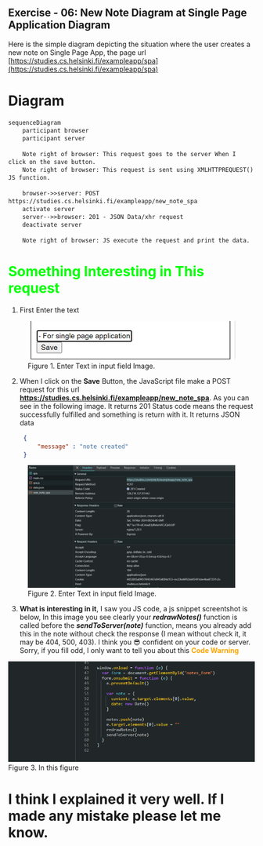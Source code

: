 ## Exercise - 06: New Note Diagram at Single Page Application Diagram
Here is the simple diagram depicting the situation where the user creates a new note on Single Page App, the page url [https://studies.cs.helsinki.fi/exampleapp/spa](https://studies.cs.helsinki.fi/exampleapp/spa) 

# Diagram

```mermaid
sequenceDiagram
    participant browser
    participant server

    Note right of browser: This request goes to the server When I click on the save button.
    Note right of browser: This request is sent using XMLHTTPREQUEST() JS function.

    browser->>server: POST https://studies.cs.helsinki.fi/exampleapp/new_note_spa
    activate server
    server-->>browser: 201 - JSON Data/xhr request
    deactivate server

    Note right of browser: JS execute the request and print the data.
```

# <span style="color: lime;">Something Interesting in This request</span>

1. First Enter the text
<figure>
<img src="../Image/part0-Exer-06-enterTextImage.png" alt="Enter Text in input field Image"/>
<figure-caption>Figure 1. Enter Text in input field Image.</figure-caption>
</figure>

2. When I click on the **Save** Button, the JavaScript file make a POST request for this url **https://studies.cs.helsinki.fi/exampleapp/new_note_spa**. As you can see in the following image. It returns 201 Status code means the request successfully fulfilled and something is return with it. It returns JSON data
   ```json
    {
        "message" : "note created"
    }
   ```

<figure>
<img src="../Image/part0-Exer-06-makeRequest.png" alt="Enter Text in input field Image"/>
<figure-caption>Figure 2. Enter Text in input field Image.</figure-caption>
</figure>

3. **What is interesting in it**, I saw you JS code, a js snippet screentshot is below, In this image you see clearly your ***redrawNotes()*** function is called before the ***sendToServer(note)*** function, means you already add this in the note without check the response (I mean without check it, it may be 404, 500, 403). I think you 😎 confident on your code or server. Sorry, if you fill odd, I only want to tell you about this <span style="color: orange">**Code Warning**</span>
   <figure>
<img src="../Image/part0-Exer-06-JS-snippet-01.png" alt="Enter Text in input field Image"/>
<figure-caption>Figure 3. In this figure</figure-caption>
</figure>

# I think I explained it very well. If I made any mistake please let me know.
